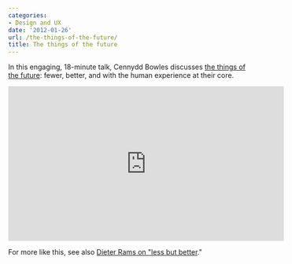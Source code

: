 ```yaml
---
categories:
- Design and UX
date: '2012-01-26'
url: /the-things-of-the-future/
title: The things of the future
---
```


In this engaging, 18-minute talk, Cennydd Bowles discusses <a href="https://www.youtube.com/watch?v=-3nuAjlgu1o">the things of the future</a>: fewer, better, and with the human experience at their core.

<div class="fluid-vids"><iframe class="alignc" width="560" height="315" src="https://www.youtube.com/embed/-3nuAjlgu1o?rel=0" frameborder="0" allowfullscreen></iframe></div>

For more like this, see also <a href="https://gomakethings.com/less-but-better/">Dieter Rams on "less but better</a>."